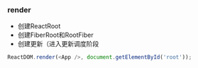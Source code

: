 ### render
- 创建ReactRoot
- 创建FiberRoot和RootFiber
- 创建更新（进入更新调度阶段

``` javascript
ReactDOM.render(<App />, document.getElementById('root'));
```